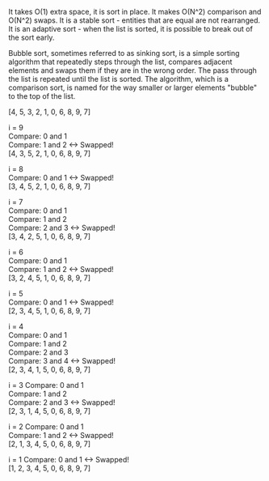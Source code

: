 It takes O(1) extra space, it is sort in place.
It makes O(N^2) comparison and O(N^2) swaps.
It is a stable sort - entities that are equal are not rearranged.
It is an adaptive sort - when the list is sorted, it is possible to break out of the sort early.

Bubble sort, sometimes referred to as sinking sort, is a simple sorting algorithm that repeatedly steps through the list, compares adjacent elements and swaps them if they are in the wrong order. The pass through the list is repeated until the list is sorted. The algorithm, which is a comparison sort, is named for the way smaller or larger elements "bubble" to the top of the list.


[4, 5, 3, 2, 1, 0, 6, 8, 9, 7]  

i = 9  
Compare: 0 and 1     
Compare: 1 and 2   <-> Swapped!    
[4, 3, 5, 2, 1, 0, 6, 8, 9, 7]  

i = 8  
Compare: 0 and 1   <-> Swapped!    
[3, 4, 5, 2, 1, 0, 6, 8, 9, 7]  

i = 7  
Compare: 0 and 1     
Compare: 1 and 2     
Compare: 2 and 3   <-> Swapped!    
[3, 4, 2, 5, 1, 0, 6, 8, 9, 7]  

i = 6  
Compare: 0 and 1     
Compare: 1 and 2   <-> Swapped!    
[3, 2, 4, 5, 1, 0, 6, 8, 9, 7]  

i = 5  
Compare: 0 and 1   <-> Swapped!    
[2, 3, 4, 5, 1, 0, 6, 8, 9, 7]  

i = 4  
Compare: 0 and 1     
Compare: 1 and 2   
Compare: 2 and 3   
Compare: 3 and 4   <-> Swapped!  
[2, 3, 4, 1, 5, 0, 6, 8, 9, 7]

i = 3
Compare: 0 and 1   
Compare: 1 and 2   
Compare: 2 and 3   <-> Swapped!  
[2, 3, 1, 4, 5, 0, 6, 8, 9, 7]

i = 2
Compare: 0 and 1   
Compare: 1 and 2   <-> Swapped!  
[2, 1, 3, 4, 5, 0, 6, 8, 9, 7]

i = 1
Compare: 0 and 1   <-> Swapped!  
[1, 2, 3, 4, 5, 0, 6, 8, 9, 7]

